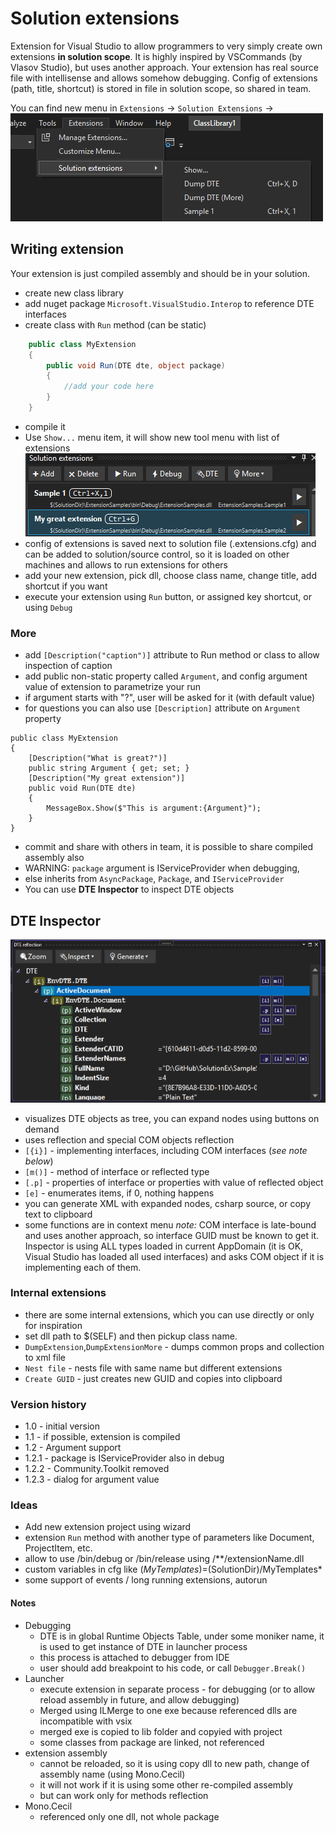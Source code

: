 ﻿# Solution extensions
Extension for Visual Studio to allow programmers to very simply create own extensions **in solution scope**.
It is highly inspired by VSCommands (by Vlasov Studio), but uses another approach. 
Your extension has real source file with intellisense and allows somehow debugging.
Config of extensions (path, title, shortcut) is stored in file in solution scope, so shared in team.

You can find new menu in `Extensions` -> `Solution Extensions` -> 
![Menu](images/menu.png "Menu")

## Writing extension
Your extension is just compiled assembly and should be in your solution. 
* create new class library
* add nuget package `Microsoft.VisualStudio.Interop` to reference DTE interfaces
* create class with `Run` method (can be static)
```c#
    public class MyExtension
    {
        public void Run(DTE dte, object package)
        {
            //add your code here 
        }
    }
```
* compile it
* Use `Show...` menu item, it will show new tool menu with list of extensions
![List of extensions](images/extlist.png "List of extensions")
* config of extensions is saved next to solution file (.extensions.cfg) and can be added to solution/source control, so it is loaded on other machines and allows to run extensions for others
* add your new extension, pick dll, choose class name, change title, add shortcut if you want
* execute your extension using `Run` button, or assigned key shortcut, or using `Debug`
### More
* add `[Description("caption")]` attribute to Run method or class to allow inspection of caption
* add public non-static property called `Argument`, 
and config argument value of extension to parametrize your run
* if argument starts with "?", user will be asked for it (with default value)
* for questions you can also use `[Description]` attribute on `Argument` property

``` 
public class MyExtension
{
    [Description("What is great?")]
    public string Argument { get; set; }
    [Description("My great extension")]
    public void Run(DTE dte)
    {
        MessageBox.Show($"This is argument:{Argument}");
    }
}
```
* commit and share with others in team, it is possible to share compiled assembly also
* WARNING: `package` argument is IServiceProvider when debugging, 
* else inherits from `AsyncPackage`, `Package`, and `IServiceProvider`
* You can use __DTE Inspector__ to inspect DTE objects

## DTE Inspector
![](images/dtereflection.png)
* visualizes DTE objects as tree, you can expand nodes using buttons on demand
* uses reflection and special COM objects reflection
* `[{i}]` - implementing interfaces, including COM interfaces (_see note below_)
* `[m()]` - method of interface or reflected type
* `[.p]` - properties of interface or properties with value of reflected object
* `[e]` - enumerates items, if 0, nothing happens
* you can generate XML with expanded nodes, csharp source, or copy text to clipboard
* some functions are in context menu
_note:_ COM interface is late-bound and uses another approach, so interface GUID must be known to get it. Inspector is using ALL types loaded in current AppDomain (it is OK, Visual Studio has loaded all used interfaces) and asks COM object if it is implementing each of them.


### Internal extensions
* there are some internal extensions, which you can use directly or only for inspiration
* set dll path to $(SELF) and then pickup class name.
* `DumpExtension`,`DumpExtensionMore` - dumps common props and collection to xml file
* `Nest file` - nests file with same name but different extensions
* `Create GUID` - just creates new GUID and copies into clipboard

### Version history
* 1.0 - initial version
* 1.1 - if possible, extension is compiled
* 1.2 - Argument support
* 1.2.1 - package is IServiceProvider also in debug
* 1.2.2 - Community.Toolkit removed
* 1.2.3 - dialog for argument value

### Ideas
* Add new extension project using wizard
* extension `Run` method with another type of parameters like Document, ProjectItem, etc.
* allow to use /bin/debug or /bin/release using /**/extensionName.dll
* custom variables in cfg like $(MyTemplates)=$(SolutionDir)/MyTemplates*
* some support of events / long running extensions, autorun

#### Notes
* Debugging
    * DTE is in global Runtime Objects Table, under some moniker name, it is used to get instance of DTE in launcher process
    * this process is attached to debugger from IDE
    * user should add breakpoint to his code, or call `Debugger.Break()`
* Launcher
    * execute extension in separate process - for debugging (or to allow reload assembly in future, and allow debugging)
    * Merged using ILMerge to one exe because referenced dlls are incompatible with vsix
    * merged exe is copied to lib folder and copyied with project
    * some classes from package are linked, not referenced
* extension assembly
    * cannot be reloaded, so it is using copy dll to new path, change of assembly name (using Mono.Cecil)
    * it will not work if it is using some other re-compiled assembly
    * but can work only for methods reflection
* Mono.Cecil
    * referenced only one dll, not whole package

 